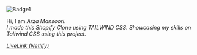 ![Badge1](https://img.shields.io/badge/Shopify-Clone-%2365B8BF)

Hi, I am *Arza Mansoori*.<br>
*I made this Shopify Clone using TAILWIND CSS. Showcasing my skills on Taliwind CSS using this project.*


[*LiveLink (Netlify)*](https://shopifyclonetailwind1.netlify.app/ "Shopify Clone")

